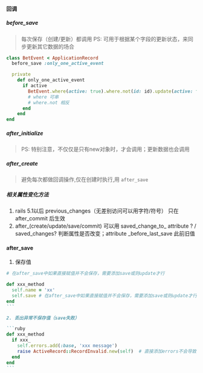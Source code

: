 #### 回调
##### before_save
>每次保存（创建/更新）都调用
>PS: 可用于根据某个字段的更新状态，来同步更新其它数据的场合
```ruby
class BetEvent < ApplicationRecord
  before_save :only_one_active_event

  private
    def only_one_active_event
      if active
        BetEvent.where(active: true).where.not(id: id).update(active: false)
        # where 可串
        # where.not 相反
      end
    end
end
```
##### after_initialize
>PS: 特别注意，不仅仅是只有new对象时，才会调用；更新数据也会调用

##### after_create
> 避免每次都做回调操作,仅在创建时执行,用 `after_save`

##### 相关属性变化方法
1. rails 5.1以后 previous_changes（无差别访问可以用字符/符号） 只在after_commit 后生效
2. after_(create/update/save/commit) 可以用 saved_change_to_ attribute ? / saved_changes? 判断属性是否改变；attribute _before_last_save 此前旧值

#### after_save

1. 保存值
````ruby
# 在after_save中如果直接赋值并不会保存，需要添加save或则update才行

def xxx_method
  self.name = 'xx'
  self.save # 在after_save中如果直接赋值并不会保存，需要添加save或则update才行
end
```

2. 丢出异常不保存值（save失败）

```ruby
def xxx_method
  if xxx_
    self.errors.add(:base, 'xxx message')
    raise ActiveRecord::RecordInvalid.new(self)  # 直接添加errors不会导致 save失败 需要丢出RecordInvalid权限
  end
end
```



